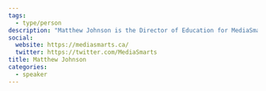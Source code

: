 ```yaml
---
tags:
  - type/person
description: "Matthew Johnson is the Director of Education for MediaSmarts, Canada’s center for digital and media literacy. He is the author of many of MediaSmarts’ lessons, parent materials and interactive resources and a lead on MediaSmarts’ Young Canadians in a Wired World research project. As an acknowledged expert in digital literacy and its implementation in Canadian curricula, Matthew is the architect of MediaSmarts’ Use, Understand, Create: Digital Literacy Framework for Canadian K-12 Schools."
social:
  website: https://mediasmarts.ca/
  twitter: https://twitter.com/MediaSmarts
title: Matthew Johnson
categories:
  - speaker
---
```

